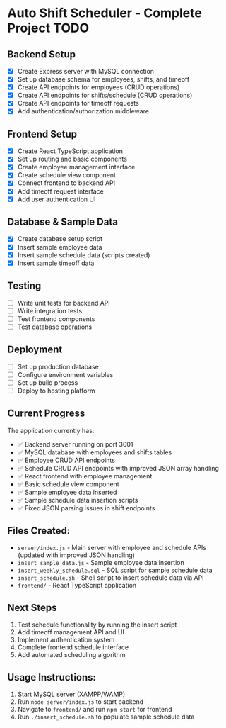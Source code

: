 # Auto Shift Scheduler - Complete Project TODO

## Backend Setup
- [x] Create Express server with MySQL connection
- [x] Set up database schema for employees, shifts, and timeoff
- [x] Create API endpoints for employees (CRUD operations)
- [x] Create API endpoints for shifts/schedule (CRUD operations)
- [x] Create API endpoints for timeoff requests
- [x] Add authentication/authorization middleware

## Frontend Setup  
- [x] Create React TypeScript application
- [x] Set up routing and basic components
- [x] Create employee management interface
- [x] Create schedule view component
- [x] Connect frontend to backend API
- [x] Add timeoff request interface
- [x] Add user authentication UI

## Database & Sample Data
- [x] Create database setup script
- [x] Insert sample employee data
- [x] Insert sample schedule data (scripts created)
- [x] Insert sample timeoff data

## Testing
- [ ] Write unit tests for backend API
- [ ] Write integration tests
- [ ] Test frontend components
- [ ] Test database operations

## Deployment
- [ ] Set up production database
- [ ] Configure environment variables
- [ ] Set up build process
- [ ] Deploy to hosting platform

## Current Progress
The application currently has:
- ✅ Backend server running on port 3001
- ✅ MySQL database with employees and shifts tables
- ✅ Employee CRUD API endpoints
- ✅ Schedule CRUD API endpoints with improved JSON array handling
- ✅ React frontend with employee management
- ✅ Basic schedule view component
- ✅ Sample employee data inserted
- ✅ Sample schedule data insertion scripts
- ✅ Fixed JSON parsing issues in shift endpoints

## Files Created:
- `server/index.js` - Main server with employee and schedule APIs (updated with improved JSON handling)
- `insert_sample_data.js` - Sample employee data insertion
- `insert_weekly_schedule.sql` - SQL script for sample schedule data
- `insert_schedule.sh` - Shell script to insert schedule data via API
- `frontend/` - React TypeScript application

## Next Steps
1. Test schedule functionality by running the insert script
2. Add timeoff management API and UI
3. Implement authentication system
4. Complete frontend schedule interface
5. Add automated scheduling algorithm

## Usage Instructions:
1. Start MySQL server (XAMPP/WAMP)
2. Run `node server/index.js` to start backend
3. Navigate to `frontend/` and run `npm start` for frontend
4. Run `./insert_schedule.sh` to populate sample schedule data
